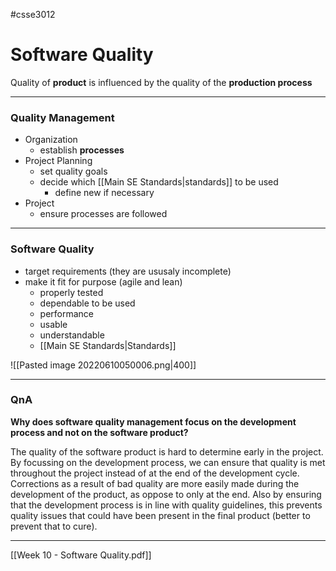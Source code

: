 #csse3012 
# Software Quality
Quality of **product** is influenced by the quality of the **production process**
___
### Quality Management
- Organization
	- establish **processes**
- Project Planning
	- set quality goals
	- decide which [[Main SE Standards|standards]] to be used
		- define new if necessary
- Project
	- ensure processes are followed

___
### Software Quality
- target requirements (they are ususaly incomplete)
- make it fit for purpose (agile and lean)
	- properly tested
	- dependable to be used
	- performance
	- usable
	- understandable
	- [[Main SE Standards|Standards]]

![[Pasted image 20220610050006.png|400]]

___
### QnA
**Why does software quality management focus on the development process and not on the software product?**

The quality of the software product is hard to determine early in the project. By focussing on the development process, we can ensure that quality is met throughout the project instead of at the end of the development cycle. Corrections as a result of bad quality are more easily made during the development of the product, as oppose to only at the end. Also by ensuring that the development process is in line with quality guidelines, this prevents quality issues that could have been present in the final product (better to prevent that to cure).
___
[[Week 10 - Software Quality.pdf]]